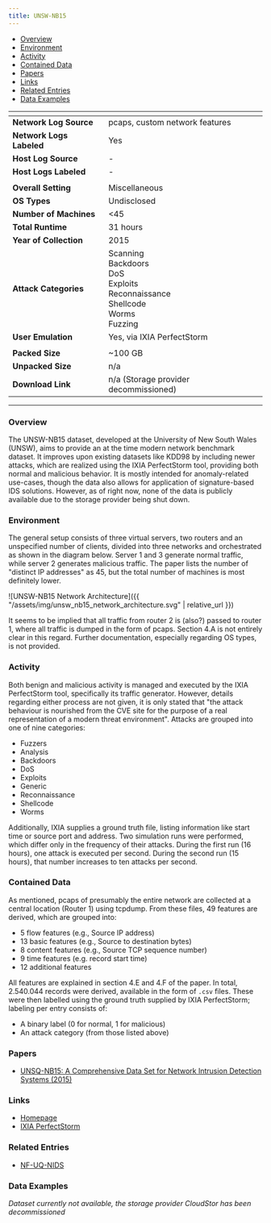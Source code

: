```yaml
---
title: UNSW-NB15
---
```


- [Overview](#overview)
- [Environment](#environment)
- [Activity](#activity)
- [Contained Data](#contained-data)
- [Papers](#papers)
- [Links](#links)
- [Related Entries](#related-entries)
- [Data Examples](#data-examples)

| <!-- -->                 | <!-- -->                                                                                           |
|--------------------------|----------------------------------------------------------------------------------------------------|
| **Network Log Source**   | pcaps, custom network features                                                                     |
| **Network Logs Labeled** | Yes                                                                                                |
| **Host Log Source**      | -                                                                                                  |
| **Host Logs Labeled**    | -                                                                                                  |
|                          |                                                                                                    |
| **Overall Setting**      | Miscellaneous                                                                                      |
| **OS Types**             | Undisclosed                                                                                        |
| **Number of Machines**   | <45                                                                                                |
| **Total Runtime**        | 31 hours                                                                                           |
| **Year of Collection**   | 2015                                                                                               |
| **Attack Categories**    | Scanning<br/>Backdoors<br/>DoS<br/>Exploits<br/>Reconnaissance<br/>Shellcode<br/>Worms<br/>Fuzzing |
| **User Emulation**       | Yes, via IXIA PerfectStorm                                                                         |
|                          |                                                                                                    |
| **Packed Size**          | ~100 GB                                                                                            |
| **Unpacked Size**        | n/a                                                                                                |
| **Download Link**        | n/a (Storage provider decommissioned)                                                              |

***

### Overview
The UNSW-NB15 dataset, developed at the University of New South Wales (UNSW), aims to provide an at the time modern network benchmark dataset.
It improves upon existing datasets like KDD98 by including newer attacks, which are realized using the IXIA PerfectStorm tool, providing both normal and malicious behavior.
It is mostly intended for anomaly-related use-cases, though the data also allows for application of signature-based IDS solutions.
However, as of right now, none of the data is publicly available due to the storage provider being shut down.

### Environment
The general setup consists of three virtual servers, two routers and an unspecified number of clients, divided into three networks and orchestrated as shown in the diagram below.
Server 1 and 3 generate normal traffic, while server 2 generates malicious traffic.
The paper lists the number of "distinct IP addresses" as 45, but the total number of machines is most definitely lower.

![UNSW-NB15 Network Architecture]({{ "/assets/img/unsw_nb15_network_architecture.svg" | relative_url }})

It seems to be implied that all traffic from router 2 is (also?) passed to router 1, where all traffic is dumped in the form of pcaps.
Section 4.A is not entirely clear in this regard.
Further documentation, especially regarding OS types, is not provided.

### Activity
Both benign and malicious activity is managed and executed by the IXIA PerfectStorm tool, specifically its traffic generator.
However, details regarding either process are not given, it is only stated that "the attack behaviour is nourished from the CVE site for the purpose of a real representation of a modern threat environment".
Attacks are grouped into one of nine categories:
- Fuzzers
- Analysis
- Backdoors
- DoS
- Exploits
- Generic
- Reconnaissance
- Shellcode
- Worms

Additionally, IXIA supplies a ground truth file, listing information like start time or source port and address.
Two simulation runs were performed, which differ only in the frequency of their attacks.
During the first run (16 hours), one attack is executed per second.
During the second run (15 hours), that number increases to ten attacks per second.

### Contained Data
As mentioned, pcaps of presumably the entire network are collected at a central location (Router 1) using tcpdump.
From these files, 49 features are derived, which are grouped into:
- 5 flow features (e.g., Source IP address)
- 13 basic features (e.g., Source to destination bytes)
- 8 content features (e.g., Source TCP sequence number)
- 9 time features (e.g. record start time)
- 12 additional features

All features are explained in section 4.E and 4.F of the paper.
In total, 2.540.044 records were derived, available in the form of `.csv` files.
These were then labelled using the ground truth supplied by IXIA PerfectStorm;
labeling per entry consists of:
- A binary label (0 for normal, 1 for malicious)
- An attack category (from those listed above)

### Papers
- [UNSQ-NB15: A Comprehensive Data Set for Network Intrusion Detection Systems (2015)](https://doi.org/10.1109/MilCIS.2015.7348942)

### Links
- [Homepage](https://research.unsw.edu.au/projects/unsw-nb15-dataset)
- [IXIA PerfectStorm](https://www.keysight.com/us/en/products/network-test/network-test-hardware/perfectstorm.html)

### Related Entries
- [NF-UQ-NIDS](nf_uq_nids.md)

### Data Examples
*Dataset currently not available, the storage provider CloudStor has been decommissioned*